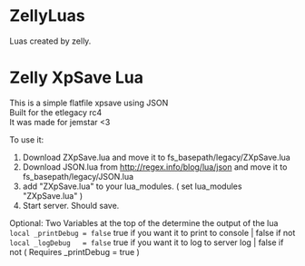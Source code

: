 ZellyLuas
=========
  
Luas created by zelly.  
  
  
Zelly XpSave Lua
================
This is a simple flatfile xpsave using JSON  
Built for the etlegacy rc4  
It was made for jemstar <3  
  
To use it:  
1. Download ZXpSave.lua and move it to fs_basepath/legacy/ZXpSave.lua  
2. Download JSON.lua from http://regex.info/blog/lua/json and move it to fs_basepath/legacy/JSON.lua  
3. add "ZXpSave.lua" to your lua_modules. ( set lua_modules "ZXpSave.lua" )  
4. Start server. Should save.  
  
Optional: Two Variables at the top of the determine the output of the lua  
`local _printDebug = false` true if you want it to print to console | false if not  
`local _logDebug   = false` true if you want it to log to server log | false if not ( Requires _printDebug = true )  

